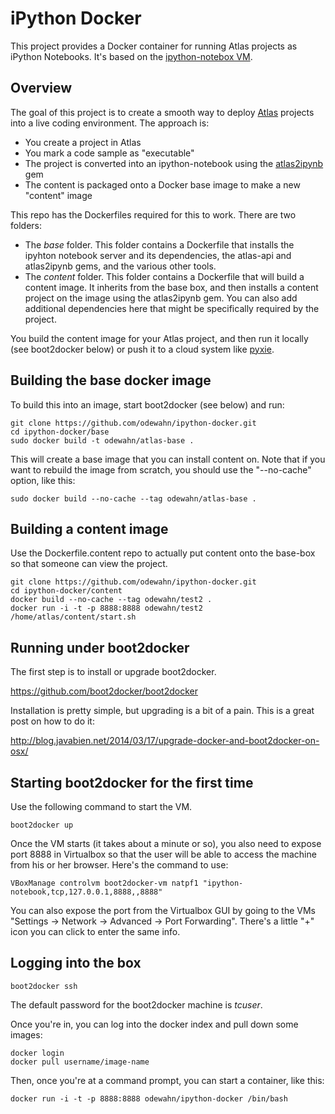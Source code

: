 # iPython Docker

This project provides a Docker container for running Atlas projects as iPython Notebooks.  It's based on the [ipython-notebox VM](https://github.com/odewahn/ipython-notebox).

## Overview

The goal of this project is to create a smooth way to deploy [Atlas](https://atlas.oreilly.com) projects into a live coding environment.  The approach is:

* You create a project in Atlas
* You mark a code sample as "executable"
* The project is converted into an ipython-notebook using the [atlas2ipynb](https://github.com/odewahn/atlas2ipynb) gem
* The content is packaged onto a Docker base image to make a new "content" image

This repo has the Dockerfiles required for this to work.  There are two folders:

* The *base* folder.  This folder contains a Dockerfile that installs the ipyhton notebook server and its dependencies, the atlas-api and atlas2ipynb gems, and the various other tools.
* The *content* folder.  This folder contains a Dockerfile that will build a content image.  It inherits from the base box, and then installs a content project on the image using the atlas2ipynb gem.  You can also add additional dependencies here that might be specifically required by the project.  

You build the content image for your Atlas project, and then run it locally (see boot2docker below) or push it to a cloud system like [pyxie](http://www.pyxie.io).

## Building the base docker image

To build this into an image, start boot2docker (see below) and run:

```
git clone https://github.com/odewahn/ipython-docker.git
cd ipython-docker/base
sudo docker build -t odewahn/atlas-base .
```

This will create a base image that you can install content on.  Note that if you want to rebuild the image from scratch, you should use the "--no-cache" option, like this:

```
sudo docker build --no-cache --tag odewahn/atlas-base .
```

## Building a content image

Use the Dockerfile.content repo to actually put content onto the base-box so that someone can view the project.  

```
git clone https://github.com/odewahn/ipython-docker.git
cd ipython-docker/content
docker build --no-cache --tag odewahn/test2 .
docker run -i -t -p 8888:8888 odewahn/test2 /home/atlas/content/start.sh
```


## Running under boot2docker

The first step is to install or upgrade boot2docker.  

https://github.com/boot2docker/boot2docker

Installation is pretty simple, but upgrading is a bit of a pain.  This is a great post on how to do it:

http://blog.javabien.net/2014/03/17/upgrade-docker-and-boot2docker-on-osx/

## Starting boot2docker for the first time

Use the following command to start the VM.  

```
boot2docker up
```

Once the VM starts (it takes about a minute or so), you also need to expose port 8888 in Virtualbox so that the user will be able to access the machine from his or her browser.  Here's the command to use: 

```
VBoxManage controlvm boot2docker-vm natpf1 "ipython-notebook,tcp,127.0.0.1,8888,,8888"
```

You can also expose the port from the Virtualbox GUI by going to the VMs "Settings -> Network -> Advanced -> Port Forwarding".  There's a little "+" icon you can click to enter the same info.

## Logging into the box

```
boot2docker ssh
```

The default password for the boot2docker machine is *tcuser*.

Once you're in, you can log into the docker index and pull down some images:

```
docker login
docker pull username/image-name
```

Then, once you're at a command prompt, you can start a container, like this:

```
docker run -i -t -p 8888:8888 odewahn/ipython-docker /bin/bash
```



